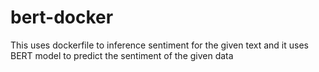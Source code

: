 # bert-docker
This uses dockerfile to inference sentiment for the given text and it uses BERT model to predict the sentiment of the given data

